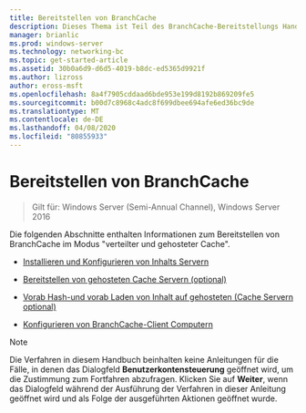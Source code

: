 ```yaml
---
title: Bereitstellen von BranchCache
description: Dieses Thema ist Teil des BranchCache-Bereitstellungs Handbuchs für Windows Server 2016, das zeigt, wie BranchCache im Modus für verteilte und gehostete Caches bereitgestellt wird, um die WAN-Bandbreitenauslastung in Zweigniederlassungen zu optimieren.
manager: brianlic
ms.prod: windows-server
ms.technology: networking-bc
ms.topic: get-started-article
ms.assetid: 30b0a6d9-d6d5-4019-b8dc-ed5365d9921f
ms.author: lizross
author: eross-msft
ms.openlocfilehash: 8a4f7905cddaad6bde953e199d8192b869209fe5
ms.sourcegitcommit: b00d7c8968c4adc8f699dbee694afe6ed36bc9de
ms.translationtype: MT
ms.contentlocale: de-DE
ms.lasthandoff: 04/08/2020
ms.locfileid: "80855933"
---
```

# <a name="deploy-branchcache"></a>Bereitstellen von BranchCache

>Gilt für: Windows Server (Semi-Annual Channel), Windows Server 2016

Die folgenden Abschnitte enthalten Informationen zum Bereitstellen von BranchCache im Modus "verteilter und gehosteter Cache".  
  
-   [Installieren und Konfigurieren von Inhalts Servern](Install-and-Configure-Content-Servers.md)  
  
-   [Bereitstellen von gehosteten Cache Servern &#40;optional&#41;](deploy-hosted-cache-servers.md)  
  
-   [Vorab Hash-und vorab Laden von Inhalt auf gehosteten &#40;Cache Servern optional&#41;](prehashing-and-preloading.md)  
  
-   [Konfigurieren von BranchCache-Client Computern](Configure-BranchCache-Client-Computers.md)  
  
> [!NOTE]  
> Die Verfahren in diesem Handbuch beinhalten keine Anleitungen für die Fälle, in denen das Dialogfeld **Benutzerkontensteuerung** geöffnet wird, um die Zustimmung zum Fortfahren abzufragen. Klicken Sie auf **Weiter**, wenn das Dialogfeld während der Ausführung der Verfahren in dieser Anleitung geöffnet wird und als Folge der ausgeführten Aktionen geöffnet wurde.  
  


